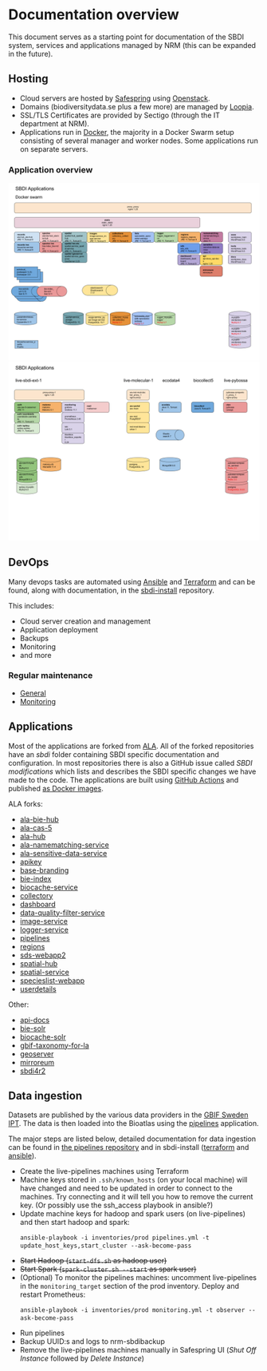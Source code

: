 # Documentation overview

This document serves as a starting point for documentation of the SBDI system, services and applications managed by NRM (this can be expanded in the future). 

## Hosting
- Cloud servers are hosted by [Safespring](https://dashboard.sto1.safespring.com/) using [Openstack](https://www.openstack.org/).
- Domains (biodiversitydata.se plus a few more) are managed by [Loopia](https://www.loopia.se/loggain/).
- SSL/TLS Certificates are provided by Sectigo (through the IT department at NRM).
- Applications run in [Docker](https://www.docker.com/), the majority in a Docker Swarm setup consisting of several manager and worker nodes. Some applications run on separate servers.

### Application overview
![SBDI Applications swarm](images/SBDI-Applications-swarm.png)
![SBDI Applications other](images/SBDI-Applications-other.png)


## DevOps
Many devops tasks are automated using [Ansible](https://www.ansible.com/) and [Terraform](https://www.terraform.io/) and can be found, along with documentation, in the [sbdi-install](https://github.com/biodiversitydata-se/sbdi-install) repository.

This includes:
- Cloud server creation and management
- Application deployment
- Backups
- Monitoring
- and more

### Regular maintenance
- [General](https://github.com/biodiversitydata-se/documentation-overview/wiki/General-maintenance)
- [Monitoring](https://github.com/biodiversitydata-se/documentation-overview/wiki/Monitoring-maintenance)

## Applications
 Most of the applications are forked from [ALA](https://github.com/AtlasOfLivingAustralia/). All of the forked repositories have an *sbdi* folder containing SBDI specific documentation and configuration. In most repositories there is also a GitHub issue called *SBDI modifications* which lists and describes the SBDI specific changes we have made to the code. The applications are built using [GitHub Actions](https://docs.github.com/en/actions) and published [as Docker images](https://github.com/orgs/biodiversitydata-se/packages).

ALA forks:
- [ala-bie-hub](https://github.com/biodiversitydata-se/ala-bie-hub)
- [ala-cas-5](https://github.com/biodiversitydata-se/ala-cas-5)
- [ala-hub](https://github.com/biodiversitydata-se/ala-hub)
- [ala-namematching-service](https://github.com/biodiversitydata-se/ala-namematching-service)
- [ala-sensitive-data-service](https://github.com/biodiversitydata-se/ala-sensitive-data-service)
- [apikey](https://github.com/biodiversitydata-se/apikey)
- [base-branding](https://github.com/biodiversitydata-se/base-branding)
- [bie-index](https://github.com/biodiversitydata-se/bie-index)
- [biocache-service](https://github.com/biodiversitydata-se/biocache-service)
- [collectory](https://github.com/biodiversitydata-se/collectory)
- [dashboard](https://github.com/biodiversitydata-se/dashboard)
- [data-quality-filter-service](https://github.com/biodiversitydata-se/data-quality-filter-service)
- [image-service](https://github.com/biodiversitydata-se/image-service)
- [logger-service](https://github.com/biodiversitydata-se/logger-service)
- [pipelines](https://github.com/biodiversitydata-se/pipelines)
- [regions](https://github.com/biodiversitydata-se/regions)
- [sds-webapp2](https://github.com/biodiversitydata-se/sds-webapp2)
- [spatial-hub](https://github.com/biodiversitydata-se/spatial-hub)
- [spatial-service](https://github.com/biodiversitydata-se/spatial-service)
- [specieslist-webapp](https://github.com/biodiversitydata-se/specieslist-webapp)
- [userdetails](https://github.com/biodiversitydata-se/userdetails)

Other:
- [api-docs](https://github.com/biodiversitydata-se/api-docs)
- [bie-solr](https://github.com/biodiversitydata-se/bie-solr)
- [biocache-solr](https://github.com/biodiversitydata-se/biocache-solr)
- [gbif-taxonomy-for-la](https://github.com/biodiversitydata-se/gbif-taxonomy-for-la)
- [geoserver](https://github.com/biodiversitydata-se/geoserver)
- [mirroreum](https://github.com/biodiversitydata-se/mirroreum)
- [sbdi4r2](https://github.com/biodiversitydata-se/sbdi4r2)

## Data ingestion
Datasets are published by the various data providers in the [GBIF Sweden IPT](https://www.gbif.se/ipt). The data is then loaded into the Bioatlas using the [pipelines](https://github.com/biodiversitydata-se/pipelines) application. 

The major steps are listed below, detailed documentation for data ingestion can be found in [the pipelines repository](https://github.com/biodiversitydata-se/pipelines/blob/master/sbdi/README.md) and in sbdi-install ([terraform](https://github.com/biodiversitydata-se/sbdi-install/blob/main/terraform) and [ansible](https://github.com/biodiversitydata-se/sbdi-install/blob/main/ansible/roles/pipelines/README.md)).

* Create the live-pipelines machines using Terraform
* Machine keys stored in `.ssh/known_hosts` (on your local machine) will have changed and need to be updated in order to connect to the machines. Try connecting and it will tell you how to remove the current key. (Or possibly use the ssh_access playbook in ansible?)
* Update machine keys for hadoop and spark users (on live-pipelines) and then start hadoop and spark:
    ```
    ansible-playbook -i inventories/prod pipelines.yml -t update_host_keys,start_cluster --ask-become-pass
    ```
* ~~Start Hadoop (`start-dfs.sh` as hadoop user)~~
* ~~Start Spark (`spark-cluster.sh --start` as spark user)~~
* (Optional) To monitor the pipelines machines: uncomment live-pipelines in the `monitoring_target` section of the prod inventory. Deploy and restart Prometheus:
    ```
    ansible-playbook -i inventories/prod monitoring.yml -t observer --ask-become-pass
    ```
* Run pipelines
* Backup UUID:s and logs to nrm-sbdibackup
* Remove the live-pipelines machines manually in Safespring UI (*Shut Off Instance* followed by *Delete Instance*)
